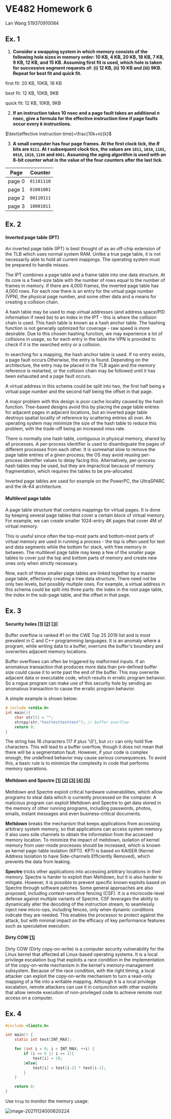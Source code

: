 # VE482 Homework 6

Lan Wang 519370910084

## Ex. 1

1. **Consider a swapping system in which memory consists of the following hole sizes in memory order: 10 KB, 4 KB, 20 KB, 18 KB, 7 KB, 9 KB, 12 KB, and 15 KB. Assuming first fit is used, which hole is taken for successive segment requests of: (i) 12 KB, (ii) 10 KB and (iii) 9KB. Repeat for best fit and quick fit.**

  first fit: 20 KB, 10KB, 18 KB

  best fit: 12 KB, 10KB, 9KB

  quick fit: 12 KB, 10KB, 9KB

2. **If an instruction takes 10 nsec and a page fault takes an additional $n$ nsec, give a formula for the effective instruction time if page faults occur every $k$ instructions.**

  $\text{effective instruction time}=\frac{10k+n}{k}$

3. **A small computer has four page frames. At the first clock tick, the $R$ bits are `0111`. At $t$ subsequent clock tics, the values are `1011`, `1010`, `1101`, `0010`, `1010`, `1100` and `0001`. Assuming the aging algorithm is used with an 8-bit counter what is the value of the four counters after the last tick.**

  | Page   | Counter    |
  | ------ | ---------- |
  | page 0 | `01101110` |
  | page 1 | `01001001` |
  | page 2 | `00110111` |
  | page 3 | `10001011` |

## Ex. 2

#### Inverted page table (IPT)

An inverted page table (IPT) is best thought of as an off-chip extension of the TLB which uses normal system RAM. Unlike a true page table, it is not necessarily able to hold all current mappings. The operating system must be prepared to handle misses. 

The IPT combines a page table and a frame table into one data structure. At its core is a fixed-size table with the number of rows equal to the number of frames in memory. If there are 4,000 frames, the inverted page table has 4,000 rows. For each row there is an entry for the virtual page number (VPN), the physical page number, and some other data and a means for creating a collision chain. 

A hash table may be used to map virtual addresses (and address space/PID information if need be) to an index in the IPT - this is where the collision chain is used. This hash table is known as a hash anchor table. The hashing function is not generally optimized for coverage - raw speed is more desirable. Due to this chosen hashing function, we may experience a lot of collisions in usage, so for each entry in the table the VPN is provided to check if it is the searched entry or a collision. 

In searching for a mapping, the hash anchor table is used. If no entry exists, a page fault occurs.Otherwise, the entry is found. Depending on the architecture, the entry may be placed in the TLB again and the memory reference is restarted, or the collision chain may be followed until it has been exhausted and a page fault occurs. 

A virtual address in this schema could be split into two, the first half being a virtual page number and the second half being the offset in that page. 

A major problem with this design is poor cache locality caused by the hash function. Tree-based designs avoid this by placing the page table entries for adjacent pages in adjacent locations, but an inverted page table destroys spatial locality of reference by scattering entries all over. An operating system may minimize the size of the hash table to reduce this problem, with the trade-off being an increased miss rate. 

There is normally one hash table, contiguous in physical memory, shared by all processes. A per-process identifier is used to disambiguate the pages of different processes from each other. It is somewhat slow to remove the page table entries of a given process; the OS may avoid reusing per-process identifier values to delay facing this. Alternatively, per-process hash tables may be used, but they are impractical because of memory fragmentation, which requires the tables to be pre-allocated. 

Inverted page tables are used for example on the PowerPC, the UltraSPARC and the IA-64 architecture. 

#### Multilevel page table

A page table structure that contains mappings for virtual pages. It is done by keeping several page tables that cover a certain block of virtual memory. For example, we can create smaller 1024-entry 4K pages that cover 4M of virtual memory. 

This is useful since often the top-most parts and bottom-most parts of virtual memory are used in running a process - the top is often used for text and data segments while the bottom for stack, with free memory in between. The multilevel page table may keep a few of the smaller page tables to cover just the top and bottom parts of memory and create new ones only when strictly necessary. 

Now, each of these smaller page tables are linked together by a master page table, effectively creating a tree data structure. There need not be only two levels, but possibly multiple ones. For example, a virtual address in this schema could be split into three parts: the index in the root page table, the index in the sub-page table, and the offset in that page. 

## Ex. 3

#### Security holes [[1]](https://waverleysoftware.com/blog/top-software-vulnerabilities/) [[2]](https://en.wikipedia.org/wiki/Buffer_overflow) [[3]](https://owasp.org/www-community/vulnerabilities/Buffer_Overflow)

Buffer overflow is ranked #1 on the CWE Top 25 2019 list and is most prevalent in C and C++ programming languages. It is an anomaly where a program, while writing data to a buffer, overruns the buffer's boundary and overwrites adjacent memory locations. 

Buffer overflows can often be triggered by malformed inputs. If an anomalous transaction that produces more data than pre-defined buffer size could cause it to write past the end of the buffer. This may overwrite adjacent data or executable code, which results in erratic program behavior. So  a rogue program can make use of this security hole by sending an anomalous transaction to cause the erratic program behavior.

A simple example is shown below:

```c
# include <stdio.h>
int main(){
    char str[5] = "";
    strcpy(str,"testtesttesttest"); // buffer overflow
    return 0;
}
```

The string has 16 characters (17 if plus '\0'), but `str` can only hold five characters. This will lead to a buffer overflow, though it does not mean that there will be a segmentation fault. However, if your code is complex enough, the undefined behavior may cause serious consequences. To avoid this, a basic rule is to minimize the complexity in code that performs memory operations.

#### Meltdown and Spectre [[1]](https://meltdownattack.com/) [[2]](https://en.wikipedia.org/wiki/Meltdown_(security_vulnerability)#Mitigation) [[3]](https://en.wikipedia.org/wiki/Kernel_page-table_isolation) [[4]](https://en.wikipedia.org/wiki/Spectre_(security_vulnerability)#Mitigation) [[5]](https://dl.acm.org/doi/10.1145/3297858.3304060)

Meltdown and Spectre exploit critical hardware vulnerabilities, which allow programs to steal data which is currently processed on the computer. A malicious program can exploit Meltdown and Spectre to get data stored in the memory of other running programs, including passwords, photos, emails, instant messages and even business-critical documents. 

**Meltdown** breaks the mechanism that keeps applications from accessing arbitrary system memory, so that applications can access system memory. It also uses side channels to obtain the information from the accessed memory location. To minimize the impact of meltdown,  isolation of kernel memory from user-mode processes should be increased, which is known as kernel page-table isolation (KPTI). KPTI is based on KAISER (Kernel Address Isolation to have Side-channels Efficiently Removed), which prevents the data from leaking.

**Spectre** tricks other applications into accessing arbitrary locations in their memory. Spectre is harder to exploit than Meltdown, but it is also harder to mitigate. However, it is possible to prevent specific known exploits based on Spectre through software patches. Some general approaches are also proposed, including context-sensitive fencing (CSF). It is a microcode-level defense against multiple variants of Spectre. CSF leverages the ability to dynamically alter the decoding of the instruction stream, to seamlessly inject new micro-ops, including fences, only when dynamic conditions indicate they are needed. This enables the processor to protect against the attack, but with minimal impact on the efficacy of key performance features such as speculative execution. 

#### Dirty COW [[1]](https://en.wikipedia.org/wiki/Dirty_COW)

Dirty COW (Dirty copy-on-write) is a computer security vulnerability for the Linux kernel that affected all Linux-based operating systems. It is a local privilege escalation bug that exploits a race condition in the implementation of the copy-on-write mechanism in the kernel's memory-management subsystem. Because of the race condition, with the right timing, a local attacker can exploit the copy-on-write mechanism to turn a read-only mapping of a file into a writable mapping. Although it is a local privilege escalation, remote attackers can use it in conjunction with other exploits that allow remote execution of non-privileged code to achieve remote root access on a computer.

## Ex. 4

```c
#include <limits.h>

int main() {
    static int test[INT_MAX];

    for (int i = 0; i < INT_MAX; ++i) {
        if (i == 0 || i == 1){
            test[i] = 10;
        }else{
            test[i] = test[i-2] * test[i-1];
        }
    }

    return 0;
}
```

Use `htop` to monitor the memory usage:

![image-20211124000620224](C:\Users\yexiaosu\AppData\Roaming\Typora\typora-user-images\image-20211124000620224.png)

